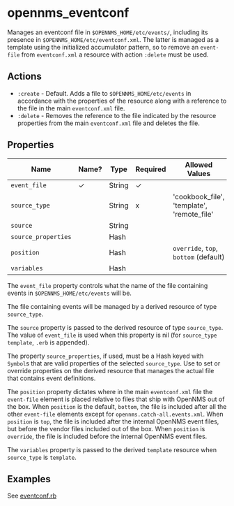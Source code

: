 # opennms\_eventconf

Manages an eventconf file in `$OPENNMS_HOME/etc/events/`, including its presence in `$OPENNMS_HOME/etc/eventconf.xml`. The latter is managed as a template using the initialized accumulator pattern, so to remove an `event-file` from `eventconf.xml` a resource with action `:delete` must be used.

## Actions

* `:create` - Default. Adds a file to `$OPENNMS_HOME/etc/events` in accordance with the properties of the resource along with a reference to the file in the main `eventconf.xml` file.
* `:delete` - Removes the reference to the file indicated by the resource properties from the main `eventconf.xml` file and deletes the file.

## Properties

| Name                 | Name? | Type          | Required | Allowed Values                               |
| -------------------- | ----- | ------------- | -------- | -------------------------------------------- |
| `event_file`         |   ✓   | String        |     ✓    |                                              |
| `source_type`        |       | String        |     x    | 'cookbook\_file', 'template', 'remote\_file' |
| `source`             |       | String        |          |                                              |
| `source_properties`  |       | Hash          |          |                                              |
| `position`           |       | Hash          |          | `override`, `top`, `bottom` (default)        |
| `variables`          |       | Hash          |          |                                              |

The `event_file` property controls what the name of the file containing events in `$OPENNMS_HOME/etc/events` will be.

The file containing events will be managed by a derived resource of type `source_type`.

The `source` property is passed to the derived resource of type `source_type`. The value of `event_file` is used when this property is nil (for `source_type` `template`, `.erb` is appended).

The property `source_properties`, if used, must be a Hash keyed with `Symbol`s that are valid properties of the selected `source_type`.
Use to set or override properties on the derived resource that manages the actual file that contains event definitions.

The `position` property dictates where in the main `eventconf.xml` file the `event-file` element is placed relative to files that ship with OpenNMS out of the box.
When `position` is the default, `bottom`, the file is included after all the other `event-file` elements except for `opennms.catch-all.events.xml`.
When `position` is `top`, the file is included after the internal OpenNMS event files, but before the vendor files included out of the box.
When `position` is `override`, the file is included before the internal OpenNMS event files.

The `variables` property is passed to the derived `template` resource when `source_type` is `template`.

## Examples

See [eventconf.rb](../test/fixtures/cookbooks/opennms_resource_tests/recipes/eventconf.rb)
